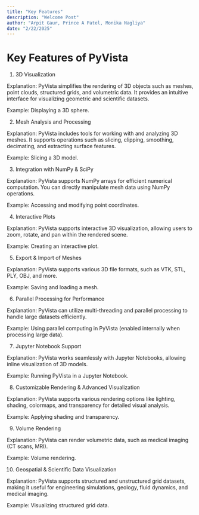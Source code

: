 ```yaml
---
title: "Key Features"
description: "Welcome Post"
author: "Arpit Gaur, Prince A Patel, Monika Nagliya"
date: "2/22/2025"
---
```



# Key Features of PyVista

1. 3D Visualization

Explanation: PyVista simplifies the rendering of 3D objects such as meshes, point clouds, structured grids, and volumetric data. It provides an intuitive interface for visualizing geometric and scientific datasets.

Example: Displaying a 3D sphere.

2. Mesh Analysis and Processing

Explanation: PyVista includes tools for working with and analyzing 3D meshes. It supports operations such as slicing, clipping, smoothing, decimating, and extracting surface features.

Example: Slicing a 3D model.

3. Integration with NumPy & SciPy

Explanation: PyVista supports NumPy arrays for efficient numerical computation. You can directly manipulate mesh data using NumPy operations.

Example: Accessing and modifying point coordinates.

4. Interactive Plots

Explanation: PyVista supports interactive 3D visualization, allowing users to zoom, rotate, and pan within the rendered scene.

Example: Creating an interactive plot.

5. Export & Import of Meshes

Explanation: PyVista supports various 3D file formats, such as VTK, STL, PLY, OBJ, and more.

Example: Saving and loading a mesh.

6. Parallel Processing for Performance

Explanation: PyVista can utilize multi-threading and parallel processing to handle large datasets efficiently.

Example: Using parallel computing in PyVista (enabled internally when processing large data).

7. Jupyter Notebook Support

Explanation: PyVista works seamlessly with Jupyter Notebooks, allowing inline visualization of 3D models.

Example: Running PyVista in a Jupyter Notebook.

8. Customizable Rendering & Advanced Visualization

Explanation: PyVista supports various rendering options like lighting, shading, colormaps, and transparency for detailed visual analysis.

Example: Applying shading and transparency.

9. Volume Rendering

Explanation: PyVista can render volumetric data, such as medical imaging (CT scans, MRI).

Example: Volume rendering.

10. Geospatial & Scientific Data Visualization

Explanation: PyVista supports structured and unstructured grid datasets, making it useful for engineering simulations, geology, fluid dynamics, and medical imaging.

Example: Visualizing structured grid data.


